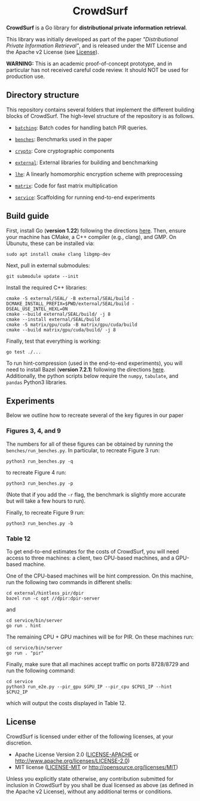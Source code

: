 <h1 align="center">CrowdSurf</h1>

__CrowdSurf__ is a Go library for **distributional private information retrieval**.

This library was initially developed as part of the paper *"Distributional Private Information Retrieval"*, and is released under the MIT License and the Apache v2 License (see [License](#license)).

**WARNING:** This is an academic proof-of-concept prototype, and in particular has not received careful code review. It should NOT be used for production use.

## Directory structure

This repository contains several folders that implement the different building blocks of CrowdSurf. The high-level structure of the repository is as follows.

* [`batching`](batching): Batch codes for handling batch PIR queries.

* [`benches`](benches): Benchmarks used in the paper

* [`crypto`](crypto): Core cryptographic components 

* [`external`](external): External libraries for building and benchmarking

* [`lhe`](lhe): A linearly homomorphic encryption scheme with preprocessing

* [`matrix`](matrix): Code for fast matrix multiplication

* [`service`](service): Scaffolding for running end-to-end experiments

## Build guide

First, install Go (**version 1.22**) following the directions [here](https://go.dev/doc/install). Then, ensure your machine has CMake, a C++ compiler (e.g., clang), and GMP. On Ubunutu, these can be installed via:
```
sudo apt install cmake clang libgmp-dev
```
Next, pull in external submodules:
```
git submodule update --init
```
Install the required C++ libraries:
```
cmake -S external/SEAL/ -B external/SEAL/build -DCMAKE_INSTALL_PREFIX=$PWD/external/SEAL/build -DSEAL_USE_INTEL_HEXL=ON
cmake --build external/SEAL/build/ -j 8
cmake --install external/SEAL/build
cmake -S matrix/gpu/cuda -B matrix/gpu/cuda/build
cmake --build matrix/gpu/cuda/build/ -j 8
```

Finally, test that everything is working:
```
go test ./...
```

To run hint-compression (used in the end-to-end experiments), you will need to install Bazel (**version 7.2.1**) following the directions [here](https://bazel.build/install/ubuntu). Additionally, the python scripts below require the `numpy`, `tabulate`, and `pandas` Python3 libraries.

## Experiments

Below we outline how to recreate several of the key figures in our paper

### Figures 3, 4, and 9

The numbers for all of these figures can be obtained by running the `benches/run_benches.py`. In particular, to recreate Figure 3 run:
```
python3 run_benches.py -q
```
to recreate Figure 4 run:
```
python3 run_benches.py -p
```
(Note that if you add the `-r` flag, the benchmark is slightly more accurate
but will take a few hours to run).

Finally, to recreate Figure 9 run:
```
python3 run_benches.py -b
```

### Table 12

To get end-to-end estimates for the costs of CrowdSurf, you will need access to three machines: a client, two CPU-based machines, and a GPU-based machine.

One of the CPU-based machines will be hint compression. On this machine, run the following two commands in different shells:
```
cd external/hintless_pir/dpir
bazel run -c opt //dpir:dpir-server
```
and
```
cd service/bin/server
go run . hint
```

The remaining CPU + GPU machines will be for PIR. On these machines run:
```
cd service/bin/server
go run . "pir"
```
Finally, make sure that all machines accept traffic on ports 8728/8729 and run the following command:
```
cd service
python3 run_e2e.py --pir_gpu $GPU_IP --pir_cpu $CPU1_IP --hint $CPU2_IP
```
which will output the costs displayed in Table 12.

## License

CrowdSurf is licensed under either of the following licenses, at your discretion.

 * Apache License Version 2.0 ([LICENSE-APACHE](LICENSE-APACHE) or http://www.apache.org/licenses/LICENSE-2.0)
 * MIT license ([LICENSE-MIT](LICENSE-MIT) or http://opensource.org/licenses/MIT)

Unless you explicitly state otherwise, any contribution submitted for inclusion in CrowdSurf by you shall be dual licensed as above (as defined in the Apache v2 License), without any additional terms or conditions.
